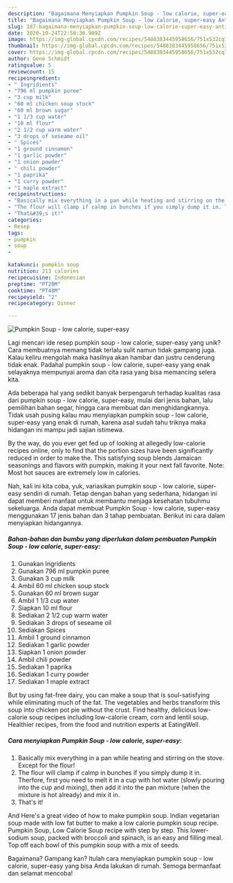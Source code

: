 ```yaml
---
description: "Bagaimana Menyiapkan Pumpkin Soup - low calorie, super-easy Anti Gagal"
title: "Bagaimana Menyiapkan Pumpkin Soup - low calorie, super-easy Anti Gagal"
slug: 187-bagaimana-menyiapkan-pumpkin-soup-low-calorie-super-easy-anti-gagal
date: 2020-10-24T22:58:36.989Z
image: https://img-global.cpcdn.com/recipes/5488383445958656/751x532cq70/pumpkin-soup-low-calorie-super-easy-recipe-main-photo.jpg
thumbnail: https://img-global.cpcdn.com/recipes/5488383445958656/751x532cq70/pumpkin-soup-low-calorie-super-easy-recipe-main-photo.jpg
cover: https://img-global.cpcdn.com/recipes/5488383445958656/751x532cq70/pumpkin-soup-low-calorie-super-easy-recipe-main-photo.jpg
author: Gene Schmidt
ratingvalue: 5
reviewcount: 15
recipeingredient:
- " Ingridients"
- "796 ml pumpkin puree"
- "3 cup milk"
- "60 ml chicken soup stock"
- "60 ml brown sugar"
- "1 1/3 cup water"
- "10 ml flour"
- "2 1/2 cup warm water"
- "3 drops of seseame oil"
- " Spices"
- "1 ground cinnamon"
- "1 garlic powder"
- "1 onion powder"
- " chili powder"
- "1 paprika"
- "1 curry powder"
- "1 maple extract"
recipeinstructions:
- "Basically mix everything in a pan while heating and stirring on the stove.  Except for the flour!"
- "The flour will clamp if calmp in bunches if you simply dump it in. Therfore, first you need to melt it in a cup with hot water (slowly pouring into the cup and mixing), then add it into the pan mixture (when the mixture is hot already) and mix it in."
- "That&#39;s it!"
categories:
- Resep
tags:
- pumpkin
- soup
- 

katakunci: pumpkin soup  
nutrition: 213 calories
recipecuisine: Indonesian
preptime: "PT20M"
cooktime: "PT48M"
recipeyield: "2"
recipecategory: Dinner

---
```



![Pumpkin Soup - low calorie, super-easy](https://img-global.cpcdn.com/recipes/5488383445958656/751x532cq70/pumpkin-soup-low-calorie-super-easy-recipe-main-photo.jpg)

Lagi mencari ide resep pumpkin soup - low calorie, super-easy yang unik? Cara membuatnya memang tidak terlalu sulit namun tidak gampang juga. Kalau keliru mengolah maka hasilnya akan hambar dan justru cenderung tidak enak. Padahal pumpkin soup - low calorie, super-easy yang enak selayaknya mempunyai aroma dan cita rasa yang bisa memancing selera kita.

Ada beberapa hal yang sedikit banyak berpengaruh terhadap kualitas rasa dari pumpkin soup - low calorie, super-easy, mulai dari jenis bahan, lalu pemilihan bahan segar, hingga cara membuat dan menghidangkannya. Tidak usah pusing kalau mau menyiapkan pumpkin soup - low calorie, super-easy yang enak di rumah, karena asal sudah tahu triknya maka hidangan ini mampu jadi sajian istimewa.

By the way, do you ever get fed up of looking at allegedly low-calorie recipes online, only to find that the portion sizes have been significantly reduced in order to make the. This satisfying soup blends Jamaican seasonings and flavors with pumpkin, making it your next fall favorite. Note: Most hot sauces are extremely low in calories.


Nah, kali ini kita coba, yuk, variasikan pumpkin soup - low calorie, super-easy sendiri di rumah. Tetap dengan bahan yang sederhana, hidangan ini dapat memberi manfaat untuk membantu menjaga kesehatan tubuhmu sekeluarga. Anda dapat membuat Pumpkin Soup - low calorie, super-easy menggunakan 17 jenis bahan dan 3 tahap pembuatan. Berikut ini cara dalam menyiapkan hidangannya.

<!--inarticleads1-->

##### Bahan-bahan dan bumbu yang diperlukan dalam pembuatan Pumpkin Soup - low calorie, super-easy:

1. Gunakan  Ingridients
1. Gunakan 796 ml pumpkin puree
1. Gunakan 3 cup milk
1. Ambil 60 ml chicken soup stock
1. Gunakan 60 ml brown sugar
1. Ambil 1 1/3 cup water
1. Siapkan 10 ml flour
1. Sediakan 2 1/2 cup warm water
1. Sediakan 3 drops of seseame oil
1. Sediakan  Spices
1. Ambil 1 ground cinnamon
1. Sediakan 1 garlic powder
1. Siapkan 1 onion powder
1. Ambil  chili powder
1. Sediakan 1 paprika
1. Sediakan 1 curry powder
1. Sediakan 1 maple extract


But by using fat-free dairy, you can make a soup that is soul-satisfying while eliminating much of the fat. The vegetables and herbs transform this soup into chicken pot pie without the crust. Find healthy, delicious low-calorie soup recipes including low-calorie cream, corn and lentil soup. Healthier recipes, from the food and nutrition experts at EatingWell. 

<!--inarticleads2-->

##### Cara menyiapkan Pumpkin Soup - low calorie, super-easy:

1. Basically mix everything in a pan while heating and stirring on the stove.  Except for the flour!
1. The flour will clamp if calmp in bunches if you simply dump it in. Therfore, first you need to melt it in a cup with hot water (slowly pouring into the cup and mixing), then add it into the pan mixture (when the mixture is hot already) and mix it in.
1. That&#39;s it!


And Here&#39;s a great video of how to make pumpkin soup. Indian vegetarian soup made with low fat butter to make a low calorie pumpkin soup recipe. Pumpkin Soup, Low Calorie Soup recipe with step by step. This lower-sodium soup, packed with broccoli and spinach, is an easy and filling meal. Top off each bowl of this pumpkin soup with a mix of seeds. 

Bagaimana? Gampang kan? Itulah cara menyiapkan pumpkin soup - low calorie, super-easy yang bisa Anda lakukan di rumah. Semoga bermanfaat dan selamat mencoba!
